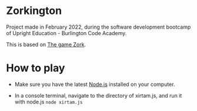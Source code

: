 # Zorkington

Project made in February 2022, during the software development bootcamp of Upright Education - Burlington Code Academy.

This is based on [The game Zork](https://en.wikipedia.org/wiki/Zork).

# How to play

- Make sure you have the latest [Node.js](https://nodejs.org/en/) installed on your computer.

- In a console terminal, navigate to the directory of xirtam.js, and run it with node.js ```node xirtam.js```
